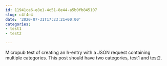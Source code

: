 ```yaml
---
id: 11941ca6-e8e1-4c51-8e44-a5b0fb845107
slug: c4f4e4
date: '2020-07-31T17:23:21+00:00'
categories:
- test1
- test2

---
```


Micropub test of creating an h-entry with a JSON request containing multiple categories. This post should have two categories, test1 and test2.
